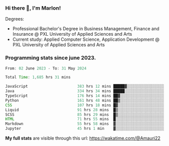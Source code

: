 
### Hi there 👋, I'm Marlon!

Degrees: 
- Professional Bachelor's Degree in Business Management, Finance and Insurance @ PXL University of Applied Sciences and Arts
- Current study: Applied Computer Science, Application Development @ PXL University of Applied Sciences and Arts

### Programming stats since june 2023.
<!--START_SECTION:waka-->

```java
From: 02 June 2023 - To: 31 May 2024

Total Time: 1,685 hrs 31 mins

JavaScript                      383 hrs 12 mins █████▓░░░░░░░░░░░░░░░░░░░   22.61 %
Java                            334 hrs 34 mins █████░░░░░░░░░░░░░░░░░░░░   19.74 %
TypeScript                      176 hrs 14 mins ██▓░░░░░░░░░░░░░░░░░░░░░░   10.40 %
Python                          161 hrs 48 mins ██▒░░░░░░░░░░░░░░░░░░░░░░   09.55 %
CSS                             107 hrs 18 mins █▓░░░░░░░░░░░░░░░░░░░░░░░   06.33 %
Liquid                          91 hrs 28 mins  █▒░░░░░░░░░░░░░░░░░░░░░░░   05.40 %
SCSS                            85 hrs 29 mins  █▒░░░░░░░░░░░░░░░░░░░░░░░   05.04 %
HTML                            71 hrs 55 mins  █░░░░░░░░░░░░░░░░░░░░░░░░   04.24 %
Markdown                        55 hrs 58 mins  ▓░░░░░░░░░░░░░░░░░░░░░░░░   03.30 %
Jupyter                         45 hrs 1 min    ▓░░░░░░░░░░░░░░░░░░░░░░░░   02.66 %
```

<!--END_SECTION:waka-->
**My full stats** are visible through this url: https://wakatime.com/@Amauri22
